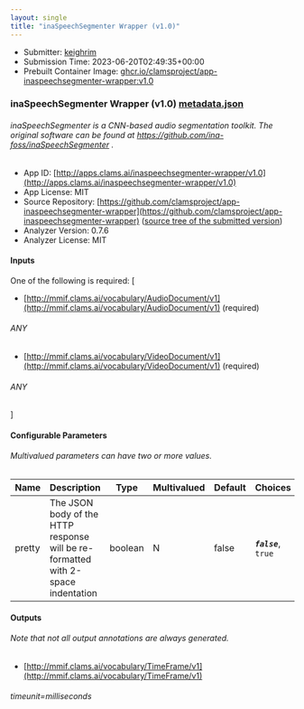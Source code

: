 ```yaml
---
layout: single
title: "inaSpeechSegmenter Wrapper (v1.0)"
---
```

* Submitter: [keighrim](https://github.com/keighrim)
* Submission Time: 2023-06-20T02:49:35+00:00
* Prebuilt Container Image: [ghcr.io/clamsproject/app-inaspeechsegmenter-wrapper:v1.0](https://github.com/clamsproject/app-inaspeechsegmenter-wrapper/pkgs/container/app-inaspeechsegmenter-wrapper/v1.0)


### inaSpeechSegmenter Wrapper (v1.0) [metadata.json](metadata.json)
###### inaSpeechSegmenter is a CNN-based audio segmentation toolkit. The original software can be found at https://github.com/ina-foss/inaSpeechSegmenter .

* App ID: [http://apps.clams.ai/inaspeechsegmenter-wrapper/v1.0](http://apps.clams.ai/inaspeechsegmenter-wrapper/v1.0)
* App License: MIT
* Source Repository: [https://github.com/clamsproject/app-inaspeechsegmenter-wrapper](https://github.com/clamsproject/app-inaspeechsegmenter-wrapper) ([source tree of the submitted version](https://github.com/clamsproject/app-inaspeechsegmenter-wrapper/tree/v1.0))
* Analyzer Version: 0.7.6
* Analyzer License: MIT


#### Inputs
One of the following is required: [
* [http://mmif.clams.ai/vocabulary/AudioDocument/v1](http://mmif.clams.ai/vocabulary/AudioDocument/v1) (required)
###### ANY
* [http://mmif.clams.ai/vocabulary/VideoDocument/v1](http://mmif.clams.ai/vocabulary/VideoDocument/v1) (required)
###### ANY
]


#### Configurable Parameters
###### Multivalued parameters can have two or more values.

|Name|Description|Type|Multivalued|Default|Choices|
|----|-----------|----|-----------|-------|-------|
|pretty|The JSON body of the HTTP response will be re-formatted with 2-space indentation|boolean|N|false|**_`false`_**, `true`|


#### Outputs
###### Note that not all output annotations are always generated.
* [http://mmif.clams.ai/vocabulary/TimeFrame/v1](http://mmif.clams.ai/vocabulary/TimeFrame/v1) 
###### timeunit=milliseconds
